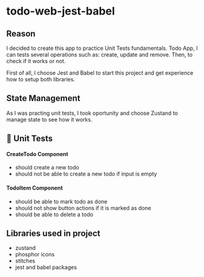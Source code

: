 # todo-web-jest-babel

## Reason
I decided to create this app to practice Unit Tests fundamentals. Todo App, I can tests several operations such as: create, update and remove. Then, to check if it works or not.

First of all, I choose Jest and Babel to start this project and get experience how to setup both libraries.

## State Management
As I was practing unit tests, I took oportunity and choose Zustand to manage state to see how it works.

## 🧪 Unit Tests

#### CreateTodo Component
- should create a new todo
- should not be able to create a new todo if input is empty

#### TodoItem Component
- should be able to mark todo as done
- should not show button actions if it is marked as done
- should be able to delete a todo

## Libraries used in project
- zustand
- phosphor icons
- stitches
- jest and babel packages
